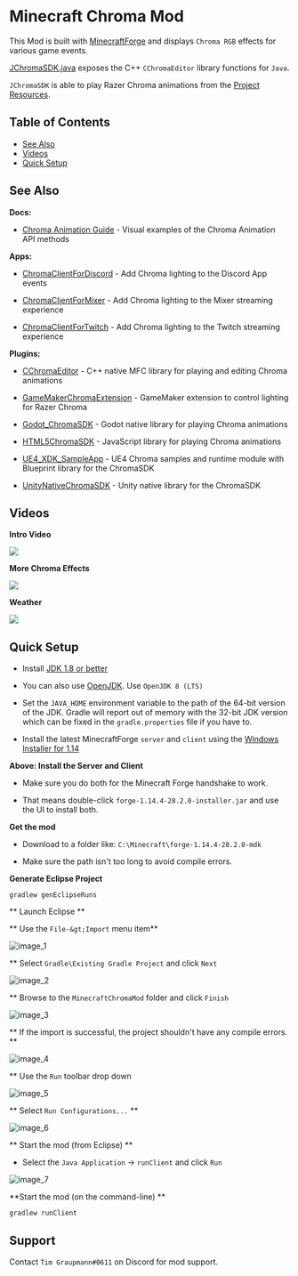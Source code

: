 # Minecraft Chroma Mod

This Mod is built with [MinecraftForge](https://minecraftforge.net) and displays `Chroma RGB` effects for various game events.

[JChromaSDK.java](https://github.com/tgraupmann/MinecraftChromaMod/blob/master/src/main/java/com/razer/java/JChromaSDK.java) exposes the C++ `CChromaEditor` library functions for `Java`.

`JChromaSDK` is able to play Razer Chroma animations from the [Project Resources](https://github.com/tgraupmann/MinecraftChromaMod/tree/master/src/main/resources/Animations).


## Table of Contents

* [See Also](#see-also)
* [Videos](#videos)
* [Quick Setup](#quick-setup)

## See Also

**Docs:**

- [Chroma Animation Guide](http://chroma.razer.com/ChromaGuide/) - Visual examples of the Chroma Animation API methods

**Apps:**

- [ChromaClientForDiscord](https://github.com/tgraupmann/ChromaDiscordApp) - Add Chroma lighting to the Discord App events

- [ChromaClientForMixer](https://github.com/tgraupmann/ChromaClientForMixer) - Add Chroma lighting to the Mixer streaming experience

- [ChromaClientForTwitch](https://github.com/tgraupmann/ChromaTwitchExtension) - Add Chroma lighting to the Twitch streaming experience

**Plugins:**

- [CChromaEditor](https://github.com/RazerOfficial/CChromaEditor) - C++ native MFC library for playing and editing Chroma animations

- [GameMakerChromaExtension](https://github.com/RazerOfficial/GameMakerChromaExtension) - GameMaker extension to control lighting for Razer Chroma

- [Godot_ChromaSDK](https://github.com/RazerOfficial/Godot_ChromaSDK) - Godot native library for playing Chroma animations

- [HTML5ChromaSDK](https://github.com/RazerOfficial/HTML5ChromaSDK) - JavaScript library for playing Chroma animations

- [UE4_XDK_SampleApp](https://github.com/razerofficial/UE4_XDK_SampleApp) - UE4 Chroma samples and runtime module with Blueprint library for the ChromaSDK

- [UnityNativeChromaSDK](https://github.com/RazerOfficial/UnityNativeChromaSDK) - Unity native library for the ChromaSDK


## Videos ##

**Intro Video**

<a target="_blank" href="https://youtu.be/0Y731q8HrPs"><img src="https://img.youtube.com/vi/0Y731q8HrPs/0.jpg"></a>


**More Chroma Effects**

<a target="_blank" href="https://youtu.be/7Ey3PRJa72Y"><img src="https://img.youtube.com/vi/7Ey3PRJa72Y/0.jpg"></a>

**Weather**

<a target="_blank" href="https://youtu.be/kFtd75cmfeo"><img src="https://img.youtube.com/vi/kFtd75cmfeo/0.jpg"></a>


## Quick Setup

* Install [JDK 1.8 or better](https://www.oracle.com/technetwork/java/javase/downloads/jdk8-downloads-2133151.html)

* You can also use [OpenJDK](https://adoptopenjdk.net/?variant=openjdk8&jvmVariant=hotspot). Use `OpenJDK 8 (LTS)`

* Set the `JAVA_HOME` environment variable to the path of the 64-bit version of the JDK. Gradle will report out of memory with the 32-bit JDK version which can be fixed in the `gradle.properties` file if you have to.

* Install the latest MinecraftForge `server` and `client` using the [Windows Installer for 1.14](https://files.minecraftforge.net/maven/net/minecraftforge/forge/index_1.14.4.html)

**Above: Install the Server and Client**

* Make sure you do both for the Minecraft Forge handshake to work.

* That means double-click `forge-1.14.4-28.2.0-installer.jar` and use the UI to install both.

**Get the mod**

* Download to a folder like:
```C:\Minecraft\forge-1.14.4-28.2.0-mdk```

* Make sure the path isn't too long to avoid compile errors.


**Generate Eclipse Project**

```
gradlew genEclipseRuns
```

** Launch Eclipse **

** Use the `File-&gt;Import` menu item**

![image_1](images/image_1.png)

** Select `Gradle\Existing Gradle Project` and click `Next`

![image_2](images/image_2.png)

** Browse to the `MinecraftChromaMod` folder and click `Finish`

![image_3](images/image_3.png)

** If the import is successful, the project shouldn't have any compile errors. **

![image_4](images/image_4.png)

** Use the `Run` toolbar drop down

![image_5](images/image_5.png)

** Select `Run Configurations...` **

![image_6](images/image_6.png)

** Start the mod (from Eclipse) **

* Select the `Java Application` -&gt; `runClient` and click `Run`

![image_7](images/image_7.png)

**Start the mod (on the command-line) **

```
gradlew runClient
```

## Support

Contact `Tim Graupmann#0611` on Discord for mod support.
